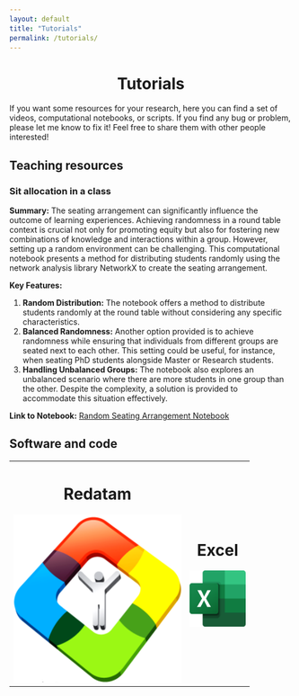 ```yaml
---
layout: default
title: "Tutorials"
permalink: /tutorials/
---
```


<center> <h1>Tutorials</h1> </center>

If you want some resources for your research, here you can find a set of videos, computational notebooks, or scripts. If you find any bug or problem, please let me know to fix it! Feel free to share them with other people interested!

## Teaching resources

### Sit allocation in a class

**Summary:**
The seating arrangement can significantly influence the outcome of learning experiences. Achieving randomness in a round table context is crucial not only for promoting equity but also for fostering new combinations of knowledge and interactions within a group. However, setting up a random environment can be challenging. This computational notebook presents a method for distributing students randomly using the network analysis library NetworkX to create the seating arrangement.

**Key Features:**
1. **Random Distribution:** The notebook offers a method to distribute students randomly at the round table without considering any specific characteristics.
2. **Balanced Randomness:** Another option provided is to achieve randomness while ensuring that individuals from different groups are seated next to each other. This setting could be useful, for instance, when seating PhD students alongside Master or Research students.
3. **Handling Unbalanced Groups:** The notebook also explores an unbalanced scenario where there are more students in one group than the other. Despite the complexity, a solution is provided to accommodate this situation effectively.

**Link to Notebook:** [Random Seating Arrangement Notebook](https://colab.research.google.com/drive/17_OtGULUDAgJDXVVphjcIraeVN_raJHd?usp=sharing)

## Software and code

<table style="width:100%; border-collapse: collapse; text-align:center;">
  <tr>
    <td>
      <h1>Redatam</h1>
      <a href="/tutorials/redatam">
        <img src="images/REDATAM.png" alt="Redatam" width="300" height="300">
      </a>
    </td>
    <td>
      <h1>Excel</h1>
      <a href="/tutorials/excel">
        <img src="images/Excel.svg" alt="Excel" width="100" height="100">
      </a>
    </td>
  </tr>
</table>

